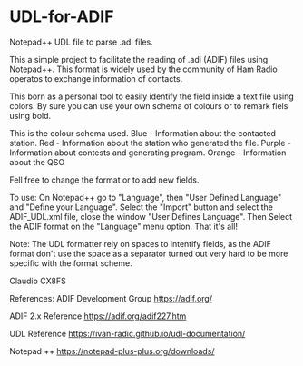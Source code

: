 # UDL-for-ADIF
Notepad++ UDL file to parse .adi files.

This a simple project to facilitate the reading of .adi (ADIF) files using Notepad++.
This format is widely used by the community of Ham Radio operatos to exchange information of contacts.

This born as a personal tool to easily identify the field inside a text file using colors.
By sure you can use your own schema of colours or to remark fiels using bold.

This is the colour schema used.
Blue - Information about the contacted station.
Red -  Information about the station who generated the file.
Purple - Information about contests and generating program.
Orange - Information about  the QSO

Fell free to change the format or to add new fields.

To use:
On Notepad++ go to "Language", then "User Defined Language" and "Define your Language".
Select the "Import" button and select the ADIF_UDL.xml file, close the window "User Defines Language".
Then Select the ADIF format on the "Language" menu option. That it's all!

Note: The UDL formatter rely on spaces to intentify fields, as the ADIF format don't use the space as a separator turned out very hard to be more specific with the format scheme.

Claudio CX8FS


References: 
ADIF Development Group https://adif.org/ 

ADIF 2.x Reference https://adif.org/adif227.htm 

UDL Reference https://ivan-radic.github.io/udl-documentation/ 

Notepad ++ https://notepad-plus-plus.org/downloads/ 
